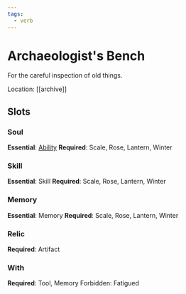 ```yaml
---
tags:
  - verb
---
```

# Archaeologist's Bench
For the careful inspection of old things.

Location: [[archive]]
## Slots
### Soul
**Essential**: [Ability](https://uadaf.theevilroot.xyz/rowenarium/element/ability)
**Required**: Scale, Rose, Lantern, Winter
### Skill
**Essential**: Skill
**Required**: Scale, Rose, Lantern, Winter
### Memory
**Essential**: Memory
**Required**: Scale, Rose, Lantern, Winter
### Relic
**Required**: Artifact
### With
**Required**: Tool, Memory
Forbidden: Fatigued

